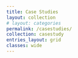```yaml
---
title: Case Studies
layout: collection
# layout: categories
permalink: /casestudies/
collection: casestudy
entries_layout: grid
classes: wide
---
```


